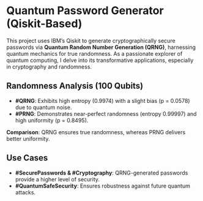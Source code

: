 # Quantum Password Generator (Qiskit-Based)

This project uses IBM’s Qiskit to generate cryptographically secure passwords via **Quantum Random Number Generation (QRNG)**, harnessing quantum mechanics for true randomness. As a passionate explorer of quantum computing, I delve into its transformative applications, especially in cryptography and randomness.

## Randomness Analysis (100 Qubits)

- **#QRNG**: Exhibits high entropy (0.9974) with a slight bias (p = 0.0578) due to quantum noise.
- **#PRNG**: Demonstrates near-perfect randomness (entropy 0.99997) and high uniformity (p = 0.8495).
  
**Comparison**: QRNG ensures true randomness, whereas PRNG delivers better uniformity.

## Use Cases

- **#SecurePasswords & #Cryptography**: QRNG-generated passwords provide a higher level of security.
- **#QuantumSafeSecurity**: Ensures robustness against future quantum attacks.
